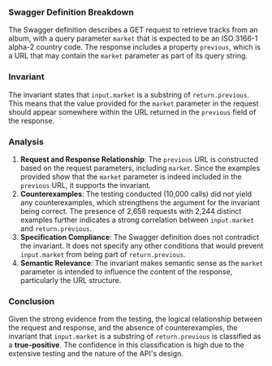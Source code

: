 ### Swagger Definition Breakdown
The Swagger definition describes a GET request to retrieve tracks from an album, with a query parameter `market` that is expected to be an ISO 3166-1 alpha-2 country code. The response includes a property `previous`, which is a URL that may contain the `market` parameter as part of its query string.

### Invariant
The invariant states that `input.market` is a substring of `return.previous`. This means that the value provided for the `market` parameter in the request should appear somewhere within the URL returned in the `previous` field of the response.

### Analysis
1. **Request and Response Relationship**: The `previous` URL is constructed based on the request parameters, including `market`. Since the examples provided show that the `market` parameter is indeed included in the `previous` URL, it supports the invariant.
2. **Counterexamples**: The testing conducted (10,000 calls) did not yield any counterexamples, which strengthens the argument for the invariant being correct. The presence of 2,658 requests with 2,244 distinct examples further indicates a strong correlation between `input.market` and `return.previous`.
3. **Specification Compliance**: The Swagger definition does not contradict the invariant. It does not specify any other conditions that would prevent `input.market` from being part of `return.previous`.
4. **Semantic Relevance**: The invariant makes semantic sense as the `market` parameter is intended to influence the content of the response, particularly the URL structure.

### Conclusion
Given the strong evidence from the testing, the logical relationship between the request and response, and the absence of counterexamples, the invariant that `input.market` is a substring of `return.previous` is classified as a **true-positive**. The confidence in this classification is high due to the extensive testing and the nature of the API's design.

